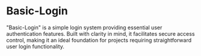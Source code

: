 # Basic-Login
"Basic-Login" is a simple login system providing essential user authentication features. Built with clarity in mind, it facilitates secure access control, making it an ideal foundation for projects requiring straightforward user login functionality.
